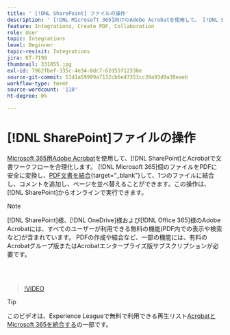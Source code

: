 ```yaml
---
title: ' [!DNL SharePoint] ファイルの操作'
description: ' [!DNL Microsoft 365]向けのAdobe Acrobatを使用して、 [!DNL SharePoint] およびAcrobatで文書ワークフローを合理化'
feature: Integrations, Create PDF, Collaboration
role: User
topic: Integrations
level: Beginner
topic-revisit: Integrations
jira: KT-7190
thumbnail: 331855.jpg
exl-id: 7962fbef-335c-4e34-8dc7-62d55f12338e
source-git-commit: 51d1a59999a7132cb6e47351cc39a93d9a38eaeb
workflow-type: tm+mt
source-wordcount: '110'
ht-degree: 0%

---
```


# [!DNL SharePoint]ファイルの操作

[Microsoft 365用Adobe Acrobat](https://appsource.microsoft.com/en-us/product/web-apps/adobeinc.adobe-document-cloud-pdf?tab=Overview)を使用して、[!DNL SharePoint]とAcrobatで文書ワークフローを合理化します。 [!DNL Microsoft 365]個のファイルをPDFに安全に変換し、[PDF文書を結合](https://www.adobe.com/acrobat/online/merge-pdf.html){target="_blank"}して、1つのファイルに結合し、コメントを追加し、ページを並べ替えることができます。この操作は、[!DNL SharePoint]からオンラインで実行できます。

>[!NOTE]
>
>[!DNL SharePoint]様、[!DNL OneDrive]様および[!DNL Office 365]様のAdobe Acrobatには、すべてのユーザーが利用できる無料の機能(PDF内での表示や検索など)が含まれています。 PDFの作成や結合など、一部の機能には、有料のAcrobatグループ版またはAcrobatエンタープライズ版サブスクリプションが必要です。

<br> 

>[!VIDEO](https://video.tv.adobe.com/v/331855?quality=12&learn=on&hidetitle=true)

>[!TIP]
>
>このビデオは、Experience Leagueで無料で利用できる再生リスト[AcrobatとMicrosoft 365を統合する](https://experienceleague.adobe.com/en/playlists/acrobat-integrate-microsoft-365)の一部です。
